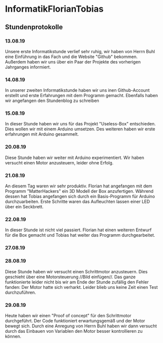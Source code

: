 # InformatikFlorianTobias

## Stundenprotokolle

### 13.08.19
Unsere erste Informatikstunde verlief sehr ruhig, wir haben von Herrn Buhl eine Einführung in das Fach und die Website "Github" bekommen. Außerdem haben wir uns über ein Paar der Projekte des vorherigen Jahrganges informiert.

### 14.08.19
In unserer zweiten Informatikstunde haben wir uns inen Github-Account erstellt und erste Erfahrungen mit dem Programm gemacht. Ebenfalls haben wir angefangen den Stundenblog zu schreiben

### 15.08.19
In dieser Stunde haben wir uns für das Projekt "Useless-Box" entschieden. Dies wollen wir mit einem Arduino umsetzen. Des weiteren haben wir erste erfahrungen mit Arduino gesammelt.

### 20.08.19
Diese Stunde haben wir weiter mit Arduino experimentiert. Wir haben versucht einen Motor anzusteuern, leider ohne Erfolg.

### 21.08.19
An diesem Tag waren wir sehr produktiv. Florian hat angefangen mit dem Programm "MatterHackers" ein 3D Modell der Box anzufertigen. Während dessen hat Tobias angefangen sich durch ein Basis-Programm für Arduino durchzuarbeiten. Erste Schritte waren das Aufleuchten lassen einer LED über ein Seckbrett.

### 22.08.19
In dieser Stunde ist nicht viel passiert. Florian hat einen weiteren Entwurf für die Box gemacht und Tobias hat weiter das Programm durchgearbeitet.

### 27.08.19


### 28.08.19
Diese Stunde haben wir versucht einen Schrittmotor anzusteuern. Dies geschieht über eine Motorsteuerung //Bild einfügen//. Das ganze funktionierte leider nicht bis wir am Ende der Stunde zufällig den Fehler fanden: Der Motor hatte sich verharkt. Leider blieb uns keine Zeit einen Test durchzuführen.

### 29.08.19
Heute haben wir einen "Proof of concept" für den Schrittmotor durchgeführt. Der Code funktioniert erwartungsgemäß und der Motor bewegt sich. Durch eine Anregung von Herrn Buhl haben wir dann versucht durch das Einbauen von Variablen den Motor besser kontrollieren zu können.
